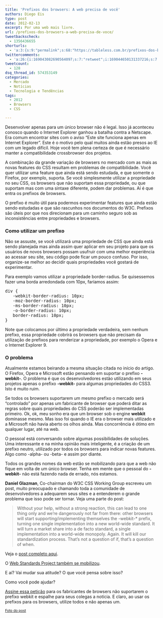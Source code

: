 ```yaml
---
title: 'Prefixos dos browsers: A web precisa de você'
authors: Diego Eis
type: post
date: 2012-02-13
excerpt: Por uma web mais livre.
url: /prefixos-dos-browsers-a-web-precisa-de-voce/
tweetbackscheck:
  - 1356436655
shorturls:
  - 'a:3:{s:9:"permalink";s:68:"https://tableless.com.br/prefixos-dos-browsers-a-web-precisa-de-voce/";s:7:"tinyurl";s:26:"https://tinyurl.com/6qkql7z";s:4:"isgd";s:19:"https://is.gd/GkktW1";}'
twittercomments:
  - 'a:26:{i:169043082690564097;s:7:"retweet";i:169044650131337216;s:7:"retweet";i:169191951898390528;s:7:"retweet";i:169088392645181441;s:7:"retweet";i:169086105277317120;s:7:"retweet";i:169065048008962050;s:7:"retweet";i:169064943512068097;s:7:"retweet";i:169062792782036992;s:7:"retweet";i:169061065546670080;s:7:"retweet";i:169056063553945600;s:7:"retweet";i:169054519085371392;s:7:"retweet";i:169052757653856257;s:7:"retweet";i:169050512895909888;s:7:"retweet";i:169047362646450177;s:7:"retweet";i:169046449844264960;s:7:"retweet";i:169044839017611266;s:7:"retweet";i:169044263722696704;s:7:"retweet";i:169043997367607296;s:7:"retweet";i:169043684875190272;s:7:"retweet";i:169043156912979968;s:7:"retweet";i:169043046590197760;s:7:"retweet";i:172705389035520000;s:7:"retweet";i:172700988640202752;s:7:"retweet";i:172700927369805825;s:7:"retweet";i:172698204171808768;s:7:"retweet";i:172698076593668096;s:7:"retweet";}'
tweetcount:
  - 128
dsq_thread_id: 574353149
categories:
  - Mercado
  - Notícias
  - Tecnologia e Tendências
tags:
  - 2012
  - Browsers
  - CSS

---
```

Desenvolver apenas para um único browser não é legal. Isso já aconteceu conosco quando o Internet Explorer ganhou a batalha contra a Netscape. Era comum encontrar sites com o aviso &#8220;Este site funciona apenas em Internet Explorer&#8221;. Este é o motivo pelo qual muitos ainda estão presos ao IE com um legado difícil. Hoje você tem plena certeza de que é necessário manter a compatibilidade crossbrowser dos projetos. 

A combinação da grande variação de browsers no mercado com as mais as novas features do CSS resultam em problemas de compatibilidade. Você quer utilizar uma feature que ainda está sendo estudada, e que somente o Firefox, por exemplo, suporta. Se você simplesmente utilizar a propriedade no seu CSS, os browsers que não suportam essa propriedade, ou que suportam mas com uma sintaxe diferente, podem dar problemas. Aí é que entra os prefixos de browsers.

O prefixo é muito útil para podermos experimentar features que ainda estão sendo estudadas e que são rascunhos nos documentos do W3C. Prefixos são úteis por que nos direcionam para um caminho seguro sob as inconsistências entre propriedades e browsers. 

### Como utilizar um prefixo

Não se assuste, se você utilizará uma propriedade de CSS que ainda está sendo planejada mas ainda assim quer aplicar em seu projeto para que os usuários de novos browsers possam usufruir com uma melhor experiência ao acessar seu site, seu código pode ficar um pouco confuso. Por isso, organize-se melhor ao decidir quais propriedades você gostará de experimentar.
  
Para exemplo vamos utilizar a propriedade border-radius. Se quisessemos fazer uma borda arredondada com 10px, faríamos assim:

<pre class="lang-css">div {
   -webkit-border-radius: 10px;
   -moz-border-radius: 10px;
   -ms-border-radius: 10px;
   -o-border-radius: 10px;
   border-radius: 10px;
}
</pre>

Note que colocamos por último a propriedade verdadeira, sem nenhum prefixo, essa propriedade cobrirá os browsers que não precisam da utilização de prefixos para renderizar a propriedade, por exemplo o Opera e o Internet Explorer 9.

### O problema

Atualmente estamos beirando a mesma situação citada no início do artigo. O Firefox, Opera e Microsoft estão pensando em suportar o prefixo **-webkit-**. O problema é que os desenvolvedores estão utilizando em seus projetos apenas o prefixo **-webkit-** para algumas propriedades do CSS3. Isto é muito ruim.

Se todos os browsers suportarem um mesmo prefixo o mercado será &#8220;controlado&#8221; por apenas um fabricante de browser que poderá ditar as regras sobre quais propriedades do CSS poderão ser implementadas primeiro. Ok, ok, meu sonho era que um browser sob o engine **webkit** dominasse mesmo. Mas isso foi quando o IE era o browser mais utilizado e a Microsoft não havia aberto os olhos ainda. Mas concorrência é ótimo em qualquer lugar, até na web.

O pessoal está conversando sobre algumas possibilidades de soluções. Uma interessante e na minha opinião mais inteligente, é a criação de um prefixo neutro, utilizado por todos os browsers para indicar novas features. Algo como -alpha- ou -beta- e assim por diante.

Todos os grandes nomes da web estão se mobilizando para que a web não fique em volta de um único browser. Tenha em mente que o pessoal do **-webkit-** não está fazendo nada de errado, nós estamos.

**Daniel Glazman**, Co-chairman do W3C CSS Working Group escreveu um post, muito preocupado e chamando toda a comunidade de desenvolvedores a adequarem seus sites e a entenderem o grande problema que isso pode ser tornar. Veja uma parte do post:

> Without your help, without a strong reaction, this can lead to one thing only and we&#8217;re dangerously not far from there: other browsers will start supporting/implementing themselves the -webkit-* prefix, turning one single implementation into a new world-wide standard. It will turn a market share into a de facto standard, a single implementation into a world-wide monopoly. Again. It will kill our standardization process. That&#8217;s not a question of if, that&#8217;s a question of when.

Veja o [post completo aqui][1].

O [Web Standards Project também se mobilizou][2].

E aí? Vai mudar sua atitude? O que você pensa sobre isso?
  
Como você pode ajudar? 

[Assine essa petição][3] para os fabricantes de browsers não suportarem o prefixo webkit e espalhe para seus colegas a notícia. E claro, ao usar os prefixos para os browsers, utilize todos e não apenas um.

<small><a href="https://carrosantigos.wordpress.com/2011/07/25/freedom-riders-i-stand-among-heroes/">Foto do post</a></small>

 [1]: https://www.glazman.org/weblog/dotclear/index.php?trackback/5454
 [2]: https://bit.ly/x9LxGx
 [3]: https://www.change.org/petitions/microsoft-mozilla-opera-dont-make-webkit-prefixes-a-de-facto-standard